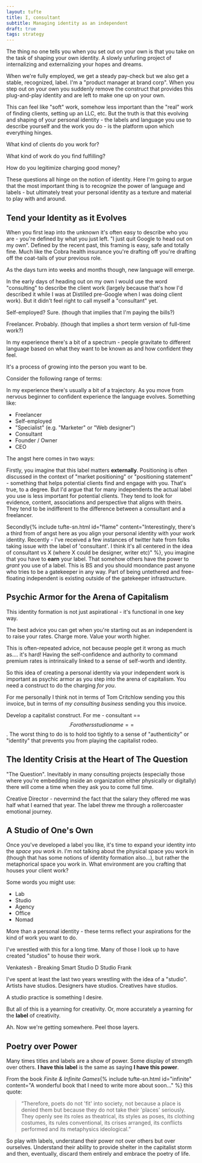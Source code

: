 ```yaml
---
layout: tufte
title: I, consultant
subtitle: Managing identity as an independent
draft: true
tags: strategy
---
```


The thing no one tells you when you set out on your own is that you take on the task of shaping your own identity. A slowly unfurling project of internalizing and externalizing your hopes and dreams.

When we're fully employed, we get a steady pay-check but we also get a stable, recognized, label. I'm a "product manager at brand corp". When you step out on your own you suddenly remove the construct that provides this plug-and-play identity and are left to make one up on your own.

This can feel like "soft" work, somehow less important than the "real" work of finding clients, setting up an LLC, etc. But the truth is that this evolving and shaping of your personal identity - the labels and language you use to describe yourself and the work you do - is the platform upon which everything hinges.

What kind of clients do you work for?

What kind of work do you find fulfilling?

How do you legitimize charging good money?

These questions all hinge on the notion of identity. Here I'm going to argue that the most important thing is to recognize the power of language and labels - but ultimately treat your personal identity as a texture and material to play with and around.

## Tend your Identity as it Evolves

When you first leap into the unknown it's often easy to describe who you are - you're defined by what you just left. "I just quit Google to head out on my own". Defined by the recent past, this framing is easy, safe and totally fine. Much like the Cobra health insurance you're drafting off you're drafting off the coat-tails of your previous role.

As the days turn into weeks and months though, new language will emerge.

In the early days of heading out on my own I would use the word "consulting" to describe the client work (largely because that's how I'd described it while I was at Distilled pre-Google when I was doing client work). But it didn't feel right to call myself a "consultant" yet.

Self-employed? Sure. (though that implies that I'm paying the bills?)

Freelancer. Probably. (though that implies a short term version of full-time work?)

In my experience there's a bit of a spectrum - people gravitate to different language based on what they want to be known as and how confident they feel.

It's a process of growing into the person you want to be.

Consider the following range of terms:

In my experience there's usually a bit of a trajectory. As you move from nervous beginner to confident experience the language evolves. Something like:

- Freelancer
- Self-employed
- "Specialist" (e.g. "Marketer" or "Web designer")
- Consultant
- Founder / Owner
- CEO

The angst here comes in two ways:

Firstly, you imagine that this label matters **externally**. Positioning is often discussed in the context of "market positioning" or "positioning statement" - something that helps potential clients find and engage with you. That's true, to a degree. But I'd argue that for many independents the actual label you use is less important for potential clients. They tend to look for evidence, content, associations and perspective that aligns with theirs. They tend to be indifferent to the difference between a consultant and a freelancer.

Secondly{% include tufte-sn.html id="flame" content="Interestingly, there's a third from of angst here as you align your personal identity with your work identity. Recently - I've received a few instances of twitter hate from folks taking issue with the label of 'consultant'. I think it's all centered in the idea of consultant vs X (where X could be designer, writer etc)" %}, you imagine that you have to **earn** your label. That somehow others have the power to *grant* you use of a label. This is BS and you should moondance past anyone who tries to be a gatekeeper in any way. Part of being untethered and free-floating independent is existing outside of the gatekeeper infrastructure.

## Psychic Armor for the Arena of Capitalism

This identity formation is not just aspirational - it's functional in one key way.

The best advice you can get when you're starting out as an independent is to raise your rates. Charge more. Value your worth higher.

This is often-repeated advice, not because people get it wrong as much as.... it's hard! Having the self-confidence and authority to command premium rates is intrinsically linked to a sense of self-worth and identity.

So this idea of creating a personal identity via your independent work is important as psychic armor as you step into the arena of capitalism. You need a construct to do the charging *for you*.

For me personally I think not in terms of Tom Critchlow sending you this invoice, but in terms of *my consulting business* sending you this invoice.

Develop a capitalist construct. For me - consultant == $$. For others studio name == $$. The worst thing to do is to hold too tightly to a sense of "authenticity" or "identity" that prevents you from playing the capitalist rodeo.

## The Identity Crisis at the Heart of The Question

"The Question". Inevitably in many consulting projects (especially those where you're embedding inside an organization either physically or digitally) there will come a time when they ask you to come full time.

Creative Director - nevermind the fact that the salary they offered me was half what I earned that year. The label threw me through a rollercoaster emotional journey.

## A Studio of One's Own

Once you've developed a label you like, it's time to expand your identity into the *space you work in*. I'm not talking about the physical space you work in (though that has some notions of identity formation also...), but rather the metaphorical space you work in. What environment are you crafting that houses your client work?

Some words you might use:

- Lab
- Studio
- Agency
- Office
- Nomad

More  than a personal identity - these terms reflect your aspirations for the kind of work you want to do.

I've wrestled with this for a long time. Many of those I look up to have created "studios" to house their work. 

Venkatesh - Breaking Smart
Studio D
Studio Frank


I've spent at least the last two years wrestling with the idea of a "studio". Artists have studios. Designers have studios. Creatives have studios.

A studio practice is something I desire.

But all of this is a yearning for creativity. Or, more accurately a yearning for the **label** of creativity.

Ah. Now we're getting somewhere. Peel those layers.

## Poetry over Power

Many times titles and labels are a show of power. Some display of strength over others. **I have this label** is the same as saying **I have this power**.

From the book *Finite & Infinite Games*{% include tufte-sn.html id="infinite" content="A wonderful book that I need to write more about soon..." %} this quote:

> “Therefore, poets do not 'fit' into society, not because a place is denied them but because they do not take their 'places' seriously. They openly see its roles as theatrical, its styles as poses, its clothing costumes, its rules conventional, its crises arranged, its conflicts performed and its metaphysics ideological.” 

So play with labels, understand their power not over others but over ourselves. Understand their ability to provide shelter in the capitalist storm and then, eventually, discard them entirely and embrace the poetry of life.